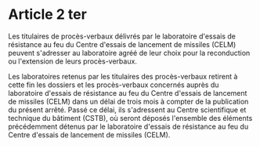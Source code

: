# Article 2 ter

Les titulaires de procès-verbaux délivrés par le laboratoire d'essais de résistance au feu du Centre d'essais de lancement de missiles (CELM) peuvent s'adresser au laboratoire agréé de leur choix pour la reconduction ou l'extension de leurs procès-verbaux.

Les laboratoires retenus par les titulaires des procès-verbaux retirent à cette fin les dossiers et les procès-verbaux concernés auprès du laboratoire d'essais de résistance au feu du Centre d'essais de lancement de missiles (CELM) dans un délai de trois mois à compter de la publication du présent arrêté. Passé ce délai, ils s'adressent au Centre scientifique et technique du bâtiment (CSTB), où seront déposés l'ensemble des éléments précédemment détenus par le laboratoire d'essais de résistance au feu du Centre d'essais de lancement de missiles (CELM).
